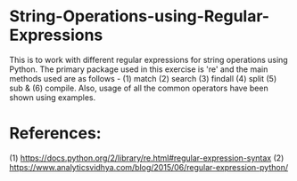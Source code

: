 # String-Operations-using-Regular-Expressions

This is to work with different regular expressions for string operations using Python. The primary package used in this exercise is 're'
and the main methods used are as follows - (1) match (2) search (3) findall (4) split (5) sub & (6) compile. Also, usage of all the common 
operators have been shown using examples.

# References:

(1) https://docs.python.org/2/library/re.html#regular-expression-syntax
(2) https://www.analyticsvidhya.com/blog/2015/06/regular-expression-python/
